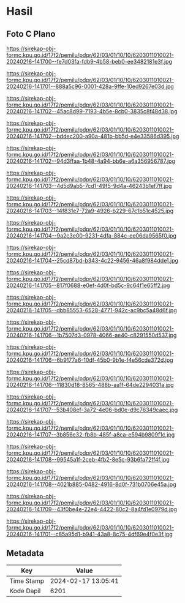 # Hasil

## Foto C Plano

https://sirekap-obj-formc.kpu.go.id/17f2/pemilu/pdpr/62/03/01/10/10/6203011010021-20240216-141700--fe7d03fa-fdb9-4b58-beb0-ee3482181e3f.jpg

https://sirekap-obj-formc.kpu.go.id/17f2/pemilu/pdpr/62/03/01/10/10/6203011010021-20240216-141701--888a5c96-0001-428a-9ffe-10ed9267e03d.jpg

https://sirekap-obj-formc.kpu.go.id/17f2/pemilu/pdpr/62/03/01/10/10/6203011010021-20240216-141702--45ac8d99-7193-4b5e-8cb0-3835c8f48d38.jpg

https://sirekap-obj-formc.kpu.go.id/17f2/pemilu/pdpr/62/03/01/10/10/6203011010021-20240216-141702--bddec200-a90a-481b-bb5d-e4e33586d395.jpg

https://sirekap-obj-formc.kpu.go.id/17f2/pemilu/pdpr/62/03/01/10/10/6203011010021-20240216-141702--94d3ffaa-1b48-4a94-bb6e-a6a356956787.jpg

https://sirekap-obj-formc.kpu.go.id/17f2/pemilu/pdpr/62/03/01/10/10/6203011010021-20240216-141703--4d5d9ab5-7cd1-49f5-9d4a-46243b1ef7ff.jpg

https://sirekap-obj-formc.kpu.go.id/17f2/pemilu/pdpr/62/03/01/10/10/6203011010021-20240216-141703--14f831e7-72a9-4926-b229-67c1b51c4525.jpg

https://sirekap-obj-formc.kpu.go.id/17f2/pemilu/pdpr/62/03/01/10/10/6203011010021-20240216-141704--9a2c3e00-9231-4dfa-884c-ee06da9565f0.jpg

https://sirekap-obj-formc.kpu.go.id/17f2/pemilu/pdpr/62/03/01/10/10/6203011010021-20240216-141704--25cd87bd-b343-4c22-9456-46a8f984dde1.jpg

https://sirekap-obj-formc.kpu.go.id/17f2/pemilu/pdpr/62/03/01/10/10/6203011010021-20240216-141705--817f0688-e0ef-4d0f-bd5c-9c64f1e65ff2.jpg

https://sirekap-obj-formc.kpu.go.id/17f2/pemilu/pdpr/62/03/01/10/10/6203011010021-20240216-141705--dbb85553-6528-4771-942c-ac9bc5a48d6f.jpg

https://sirekap-obj-formc.kpu.go.id/17f2/pemilu/pdpr/62/03/01/10/10/6203011010021-20240216-141706--1b7507d3-0978-4066-ae40-c8291550d537.jpg

https://sirekap-obj-formc.kpu.go.id/17f2/pemilu/pdpr/62/03/01/10/10/6203011010021-20240216-141706--6b9177a6-10df-45b0-9b1e-f4e56cde372d.jpg

https://sirekap-obj-formc.kpu.go.id/17f2/pemilu/pdpr/62/03/01/10/10/6203011010021-20240216-141706--11830d18-8565-488b-aa1f-64de2294031a.jpg

https://sirekap-obj-formc.kpu.go.id/17f2/pemilu/pdpr/62/03/01/10/10/6203011010021-20240216-141707--53b408ef-3a72-4e06-bd0e-d9c76349caec.jpg

https://sirekap-obj-formc.kpu.go.id/17f2/pemilu/pdpr/62/03/01/10/10/6203011010021-20240216-141707--3b856e32-fb8b-485f-a8ca-e594b9809f1c.jpg

https://sirekap-obj-formc.kpu.go.id/17f2/pemilu/pdpr/62/03/01/10/10/6203011010021-20240216-141708--99545a1f-2ceb-4fb2-8e5c-93b6fa72ff4f.jpg

https://sirekap-obj-formc.kpu.go.id/17f2/pemilu/pdpr/62/03/01/10/10/6203011010021-20240216-141708--4021b885-0482-4916-8d0f-731b0706e45a.jpg

https://sirekap-obj-formc.kpu.go.id/17f2/pemilu/pdpr/62/03/01/10/10/6203011010021-20240216-141709--43f0be4e-22e4-4422-80c2-8a4fd1e0979d.jpg

https://sirekap-obj-formc.kpu.go.id/17f2/pemilu/pdpr/62/03/01/10/10/6203011010021-20240216-141701--c85a95d1-b941-43a8-8c75-4df69e4f0e3f.jpg


## Metadata

| Key        | Value               |
| ---------- | ------------------- |
| Time Stamp | 2024-02-17 13:05:41 |
| Kode Dapil | 6201                |



